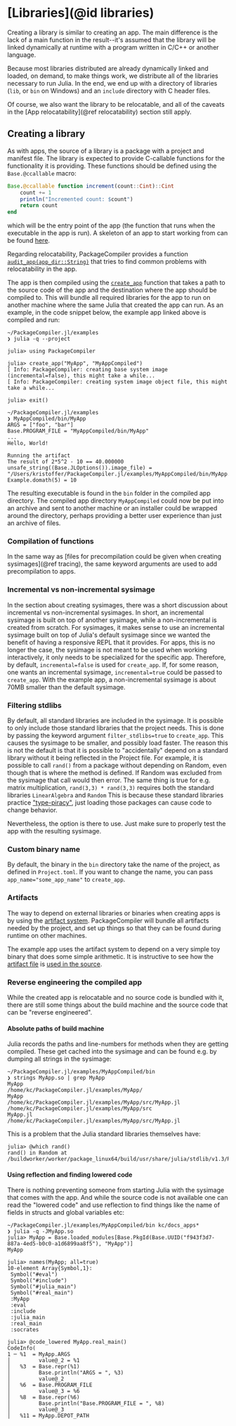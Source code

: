 # [Libraries](@id libraries)

Creating a library is similar to creating an app.  The main difference is the
lack of a main function in the result--it's assumed that the library will be
linked dynamically at runtime with a program written in C/C++ or another
language.

Because most libraries distributed are already dynamically linked and loaded,
on demand, to make things work, we distribute all of the libraries necessary to
run Julia.  In the end, we end up with a directory of libraries (`lib`, or `bin`
on Windows) and an `include` directory with C header files.

Of course, we also want the library to be relocatable, and all of the caveats
in the [App relocatability](@ref relocatability) section still apply.

## Creating a library

As with apps, the source of a library is a package with a project and manifest file.
The library is expected to provide C-callable functions for the functionality it
is providing.  These functions should be defined using the `Base.@ccallable` macro:

```julia
Base.@ccallable function increment(count::Cint)::Cint
    count += 1
    println("Incremented count: $count")
    return count
end
```

which will be the entry point of the app (the function that runs when the
executable in the app is run). A skeleton of an app to start working from can
be found [here](https://github.com/JuliaLang/PackageCompiler.jl/tree/master/examples/MyApp).

Regarding relocatability, PackageCompiler provides a function
[`audit_app(app_dir::String)`](@ref) that tries to find common problems with
relocatability in the app.

The app is then compiled using the [`create_app`](@ref) function that takes a
path to the source code of the app and the destination where the app should be
compiled to. This will bundle all required libraries for the app to run on
another machine where the same Julia that created the app can run.  As an
example, in the code snippet below, the example app linked above is compiled and run:

```
~/PackageCompiler.jl/examples
❯ julia -q --project

julia> using PackageCompiler

julia> create_app("MyApp", "MyAppCompiled")
[ Info: PackageCompiler: creating base system image (incremental=false), this might take a while...
[ Info: PackageCompiler: creating system image object file, this might take a while...

julia> exit()

~/PackageCompiler.jl/examples
❯ MyAppCompiled/bin/MyApp
ARGS = ["foo", "bar"]
Base.PROGRAM_FILE = "MyAppCompiled/bin/MyApp"
...
Hello, World!

Running the artifact
The result of 2*5^2 - 10 == 40.000000
unsafe_string((Base.JLOptions()).image_file) = "/Users/kristoffer/PackageCompiler.jl/examples/MyAppCompiled/bin/MyApp.dylib"
Example.domath(5) = 10
```

The resulting executable is found in the `bin` folder in the compiled app
directory.  The compiled app directory `MyAppCompiled` could now be put into an
archive and sent to another machine or an installer could be wrapped around the
directory, perhaps providing a better user experience than just an archive of
files.

### Compilation of functions

In the same way as [files for precompilation could be given when creating
sysimages](@ref tracing), the same keyword arguments are used to add precompilation to apps.

### Incremental vs non-incremental sysimage

In the section about creating sysimages, there was a short discussion about
incremental vs non-incremental sysimages. In short, an incremental sysimage is
built on top of another sysimage, while a non-incremental is created from
scratch. For sysimages, it makes sense to use an incremental sysimage built on
top of Julia's default sysimage since we wanted the benefit of having a responsive
REPL that it provides.  For apps, this is no longer the case, the sysimage is
not meant to be used when working interactively, it only needs to be
specialized for the specific app.  Therefore, by default, `incremental=false` is
used for `create_app`. If, for some reason, one wants an incremental sysimage,
`incremental=true` could be passed to `create_app`.  With the example app, a
non-incremental sysimage is about 70MB smaller than the default sysimage.

### Filtering stdlibs

By default, all standard libraries are included in the sysimage.  It is
possible to only include those standard libraries that the project needs.  This
is done by passing the keyword argument `filter_stdlibs=true` to `create_app`.
This causes the sysimage to be smaller, and possibly load faster.  The reason
this is not the default is that it is possible to "accidentally" depend on a
standard library without it being reflected in the Project file.  For example,
it is possible to call `rand()` from a package without depending on Random,
even though that is where the method is defined. If Random was excluded from
the sysimage that call would then error. The same thing is true for e.g. matrix
multiplication, `rand(3,3) * rand(3,3)` requires both the standard libraries
`LinearAlgebra` and `Random` This is because these standard libraries practice
["type-piracy"](https://docs.julialang.org/en/v1/manual/style-guide/#Avoid-type-piracy), 
just loading those packages can cause code to change behavior.

Nevertheless, the option is there to use. Just make sure to properly test the
app with the resulting sysimage.

### Custom binary name

By default, the binary in the `bin` directory take the name of the project,
as defined in `Project.toml`.  If you want to change the name, you can pass
`app_name="some_app_name"` to `create_app`.

### Artifacts

The way to depend on external libraries or binaries when creating apps is by
using the [artifact system](https://julialang.github.io/Pkg.jl/v1/artifacts/).
PackageCompiler will bundle all artifacts needed by the project, and set up
things so that they can be found during runtime on other machines.

The example app uses the artifact system to depend on a very simple toy binary
that does some simple arithmetic. It is instructive to see how the [artifact
file](https://github.com/JuliaLang/PackageCompiler.jl/blob/master/examples/MyApp/Artifacts.toml)
is [used in the source](https://github.com/JuliaLang/PackageCompiler.jl/blob/d722a3d91abe328ebd239e2f45660be35263ebe1/examples/MyApp/src/MyApp.jl#L7-L8).

### Reverse engineering the compiled app

While the created app is relocatable and no source code is bundled with it,
there are still some things about the build machine and the source code that
can be "reverse engineered".

#### Absolute paths of build machine

Julia records the paths and line-numbers for methods when they are getting
compiled.  These get cached into the sysimage and can be found e.g. by dumping
all strings in the sysimage:

```
~/PackageCompiler.jl/examples/MyAppCompiled/bin
❯ strings MyApp.so | grep MyApp
MyApp
/home/kc/PackageCompiler.jl/examples/MyApp/
MyApp
/home/kc/PackageCompiler.jl/examples/MyApp/src/MyApp.jl
/home/kc/PackageCompiler.jl/examples/MyApp/src
MyApp.jl
/home/kc/PackageCompiler.jl/examples/MyApp/src/MyApp.jl
```

This is a problem that the Julia standard libraries themselves have:

```julia-repl
julia> @which rand()
rand() in Random at /buildworker/worker/package_linux64/build/usr/share/julia/stdlib/v1.3/Random/src/Random.jl:256
```

#### Using reflection and finding lowered code

There is nothing preventing someone from starting Julia with the sysimage that
comes with the app.  And while the source code is not available one can read
the "lowered code" and use reflection to find things like the name of fields in
structs and global variables etc:

```julia-repl
~/PackageCompiler.jl/examples/MyAppCompiled/bin kc/docs_apps*
❯ julia -q -JMyApp.so
julia> MyApp = Base.loaded_modules[Base.PkgId(Base.UUID("f943f3d7-887a-4ed5-b0c0-a1d6899aa8f5"), "MyApp")]
MyApp

julia> names(MyApp; all=true)
10-element Array{Symbol,1}:
 Symbol("#eval")
 Symbol("#include")
 Symbol("#julia_main")
 Symbol("#real_main")
 :MyApp
 :eval
 :include
 :julia_main
 :real_main
 :socrates

julia> @code_lowered MyApp.real_main()
CodeInfo(
1 ─ %1  = MyApp.ARGS
│         value@_2 = %1
│   %3  = Base.repr(%1)
│         Base.println("ARGS = ", %3)
│         value@_2
│   %6  = Base.PROGRAM_FILE
│         value@_3 = %6
│   %8  = Base.repr(%6)
│         Base.println("Base.PROGRAM_FILE = ", %8)
│         value@_3
│   %11 = MyApp.DEPOT_PATH
```
